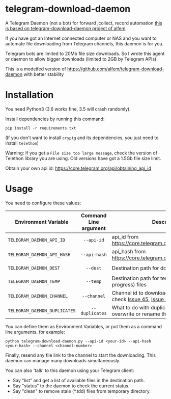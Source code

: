 # telegram-download-daemon

A Telegram Daemon (not a bot) for forward ,collect, record automation [this is based on telegram-download-daemon project of alfem](https://github.com/alfem/telegram-download-daemon/issues/48).

If you have got an Internet connected computer or NAS and you want to automate file downloading from Telegram channels, this
daemon is for you.

Telegram bots are limited to 20Mb file size downloads. So I wrote this agent
or daemon to allow bigger downloads (limited to 2GB by Telegram APIs).

This is a modeifed version of https://github.com/alfem/telegram-download-daemon with better stability

# Installation

You need Python3 (3.6 works fine, 3.5 will crash randomly).

Install dependencies by running this command:

    pip install -r requirements.txt

(If you don't want to install `cryptg` and its dependencies, you just need to install `telethon`)

Warning: If you get a `File size too large message`, check the version of Telethon library you are using. Old versions have got a 1.5Gb file size limit.


Obtain your own api id: https://core.telegram.org/api/obtaining_api_id

# Usage

You need to configure these values:

| Environment Variable     | Command Line argument | Description                                                  | Default Value       |
|--------------------------|:-----------------------:|--------------------------------------------------------------|---------------------|
| `TELEGRAM_DAEMON_API_ID`   | `--api-id`              | api_id from https://core.telegram.org/api/obtaining_api_id   |                     |
| `TELEGRAM_DAEMON_API_HASH` | `--api-hash`            | api_hash from https://core.telegram.org/api/obtaining_api_id |                     |
| `TELEGRAM_DAEMON_DEST`     | `--dest`                | Destination path for downloaded files                       | `/telegram-downloads` |
| `TELEGRAM_DAEMON_TEMP`     | `--temp`                | Destination path for temporary (download in progress) files                       | use --dest |
| `TELEGRAM_DAEMON_CHANNEL`  | `--channel`             | Channel id to download from it (Please, check [Issue 45](https://github.com/alfem/telegram-download-daemon/issues/45), [Issue 48](https://github.com/alfem/telegram-download-daemon/issues/48) and [Issue 73](https://github.com/alfem/telegram-download-daemon/issues/73))                              |                     |
| `TELEGRAM_DAEMON_DUPLICATES`  | `--duplicates`             | What to do with duplicated files: ignore, overwrite or rename them | rename                     |

You can define them as Environment Variables, or put them as a command line arguments, for example:

    python telegram-download-daemon.py --api-id <your-id> --api-hash <your-hash> --channel <channel-number>


Finally, resend any file link to the channel to start the downloading. This daemon can manage many downloads simultaneously.

You can also 'talk' to this daemon using your Telegram client:

* Say "list" and get a list of available files in the destination path.
* Say "status" to the daemon to check the current status.
* Say "clean" to remove stale (*.tdd) files from temporary directory.

